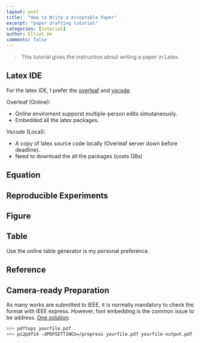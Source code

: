 ```yaml
---
layout: post
title:  "How to Write a Acceptable Paper"
excerpt: "paper drafting tutorial"
categories: [tutorial]
author: Elliot He
comments: false
---
```


> This tutorial gives the instruction about writing a paper in Latex.

## Latex IDE

For the latex IDE, I prefer the [overleaf](https://www.overleaf.com/) and [vscode](https://marketplace.visualstudio.com/items?itemName=James-Yu.latex-workshop).

Overleaf (Online):
- Online enviroment supporst multiple-person edits simutaneously.
- Embedded all the latex packages. 

Vscode (Local):
- A copy of latex source code locally (Overleaf server down before deadline).
- Need to download the all the packages (costs GBs)





## Equation

## Reproducible Experiments

## Figure

## Table

Use the online table generator is my personal preference.

## Reference

## Camera-ready Preparation

As many works are submitted to IEEE, it is normally mandatory to check the format with IEEE express. However, font embedding is the common issue to be address. [One solution](https://www.karlrupp.net/2016/01/embed-all-fonts-in-pdfs-latex-pdflatex/):
```bash
>>> pdftops yourfile.pdf
>>> ps2pdf14 -dPDFSETTINGS=/prepress yourfile.pdf yourfile-output.pdf
```
